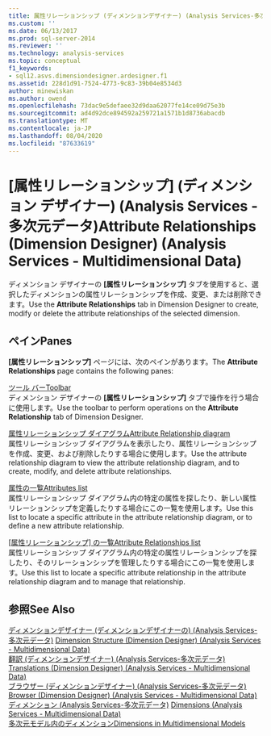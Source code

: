 ```yaml
---
title: 属性リレーションシップ (ディメンションデザイナー) (Analysis Services-多次元データ) |Microsoft Docs
ms.custom: ''
ms.date: 06/13/2017
ms.prod: sql-server-2014
ms.reviewer: ''
ms.technology: analysis-services
ms.topic: conceptual
f1_keywords:
- sql12.asvs.dimensiondesigner.ardesigner.f1
ms.assetid: 228d1d91-7524-4773-9c83-39b04e8534d3
author: minewiskan
ms.author: owend
ms.openlocfilehash: 73dac9e5defaee32d9daa62077fe14ce09d75e3b
ms.sourcegitcommit: ad4d92dce894592a259721a1571b1d8736abacdb
ms.translationtype: MT
ms.contentlocale: ja-JP
ms.lasthandoff: 08/04/2020
ms.locfileid: "87633619"
---
```

# <a name="attribute-relationships-dimension-designer-analysis-services---multidimensional-data"></a><span data-ttu-id="e48aa-102">[属性リレーションシップ] (ディメンション デザイナー) (Analysis Services - 多次元データ)</span><span class="sxs-lookup"><span data-stu-id="e48aa-102">Attribute Relationships (Dimension Designer) (Analysis Services - Multidimensional Data)</span></span>
  <span data-ttu-id="e48aa-103">ディメンション デザイナーの **[属性リレーションシップ]** タブを使用すると、選択したディメンションの属性リレーションシップを作成、変更、または削除できます。</span><span class="sxs-lookup"><span data-stu-id="e48aa-103">Use the **Attribute Relationships** tab in Dimension Designer to create, modify or delete the attribute relationships of the selected dimension.</span></span>  
  
## <a name="panes"></a><span data-ttu-id="e48aa-104">ペイン</span><span class="sxs-lookup"><span data-stu-id="e48aa-104">Panes</span></span>  
 <span data-ttu-id="e48aa-105">**[属性リレーションシップ]** ページには、次のペインがあります。</span><span class="sxs-lookup"><span data-stu-id="e48aa-105">The **Attribute Relationships** page contains the following panes:</span></span>  
  
 [<span data-ttu-id="e48aa-106">ツール バー</span><span class="sxs-lookup"><span data-stu-id="e48aa-106">Toolbar</span></span>](toolbar-attribute-relationship-dimension-designer-analysis-services-multidimensional-data.md)  
 <span data-ttu-id="e48aa-107">ディメンション デザイナーの **[属性リレーションシップ]** タブで操作を行う場合に使用します。</span><span class="sxs-lookup"><span data-stu-id="e48aa-107">Use the toolbar to perform operations on the **Attribute Relationship** tab of Dimension Designer.</span></span>  
  
 [<span data-ttu-id="e48aa-108">属性リレーションシップ ダイアグラム</span><span class="sxs-lookup"><span data-stu-id="e48aa-108">Attribute Relationship diagram</span></span>](attribute-relationship-diagram-analysis-services-multidimensional-data.md)  
 <span data-ttu-id="e48aa-109">属性リレーションシップ ダイアグラムを表示したり、属性リレーションシップを作成、変更、および削除したりする場合に使用します。</span><span class="sxs-lookup"><span data-stu-id="e48aa-109">Use the attribute relationship diagram to view the attribute relationship diagram, and to create, modify, and delete attribute relationships.</span></span>  
  
 [<span data-ttu-id="e48aa-110">属性の一覧</span><span class="sxs-lookup"><span data-stu-id="e48aa-110">Attributes list</span></span>](attributes-designer-tab-dimension-designer-analysis-services-multidimensional-data.md)  
 <span data-ttu-id="e48aa-111">属性リレーションシップ ダイアグラム内の特定の属性を探したり、新しい属性リレーションシップを定義したりする場合にこの一覧を使用します。</span><span class="sxs-lookup"><span data-stu-id="e48aa-111">Use this list to locate a specific attribute in the attribute relationship diagram, or to define a new attribute relationship.</span></span>  
  
 <span data-ttu-id="e48aa-112">[[属性リレーションシップ] の一覧](attribute-relationships-designer-tab-dimension-designer-analysis-services-multidimensional-data.md)</span><span class="sxs-lookup"><span data-stu-id="e48aa-112">[Attribute Relationships list](attribute-relationships-designer-tab-dimension-designer-analysis-services-multidimensional-data.md)</span></span>  
 <span data-ttu-id="e48aa-113">属性リレーションシップ ダイアグラム内の特定の属性リレーションシップを探したり、そのリレーションシップを管理したりする場合にこの一覧を使用します。</span><span class="sxs-lookup"><span data-stu-id="e48aa-113">Use this list to locate a specific attribute relationship in the attribute relationship diagram and to manage that relationship.</span></span>  
  
## <a name="see-also"></a><span data-ttu-id="e48aa-114">参照</span><span class="sxs-lookup"><span data-stu-id="e48aa-114">See Also</span></span>  
 <span data-ttu-id="e48aa-115">[ディメンションデザイナー &#40;ディメンションデザイナーの&#41; &#40;Analysis Services-多次元データ&#41;](dimension-structure-dimension-designer-analysis-services-multidimensional-data.md) </span><span class="sxs-lookup"><span data-stu-id="e48aa-115">[Dimension Structure &#40;Dimension Designer&#41; &#40;Analysis Services - Multidimensional Data&#41;](dimension-structure-dimension-designer-analysis-services-multidimensional-data.md) </span></span>  
 <span data-ttu-id="e48aa-116">[翻訳 &#40;ディメンションデザイナー&#41; &#40;Analysis Services-多次元データ&#41;](translations-dimension-designer-analysis-services-multidimensional-data.md) </span><span class="sxs-lookup"><span data-stu-id="e48aa-116">[Translations &#40;Dimension Designer&#41; &#40;Analysis Services - Multidimensional Data&#41;](translations-dimension-designer-analysis-services-multidimensional-data.md) </span></span>  
 <span data-ttu-id="e48aa-117">[ブラウザー &#40;ディメンションデザイナー&#41; &#40;Analysis Services-多次元データ&#41;](browser-dimension-designer-analysis-services-multidimensional-data.md) </span><span class="sxs-lookup"><span data-stu-id="e48aa-117">[Browser &#40;Dimension Designer&#41; &#40;Analysis Services - Multidimensional Data&#41;](browser-dimension-designer-analysis-services-multidimensional-data.md) </span></span>  
 <span data-ttu-id="e48aa-118">[ディメンション &#40;Analysis Services-多次元データ&#41;](multidimensional-models-olap-logical-dimension-objects/dimensions-analysis-services-multidimensional-data.md) </span><span class="sxs-lookup"><span data-stu-id="e48aa-118">[Dimensions &#40;Analysis Services - Multidimensional Data&#41;](multidimensional-models-olap-logical-dimension-objects/dimensions-analysis-services-multidimensional-data.md) </span></span>  
 [<span data-ttu-id="e48aa-119">多次元モデル内のディメンション</span><span class="sxs-lookup"><span data-stu-id="e48aa-119">Dimensions in Multidimensional Models</span></span>](multidimensional-models/dimensions-in-multidimensional-models.md)  
  
  
